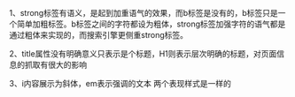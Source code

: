 1、strong标签有语义，是起到加重语气的效果，而b标签是没有的，b标签只是一个简单加粗标签。b标签之间的字符都设为粗体，strong标签加强字符的语气都是通过粗体来实现的，而搜索引擎更侧重strong标签。

2、title属性没有明确意义只表示是个标题，H1则表示层次明确的标题，对页面信息的抓取有很大的影响

3、i内容展示为斜体，em表示强调的文本 两个表现样式是一样的